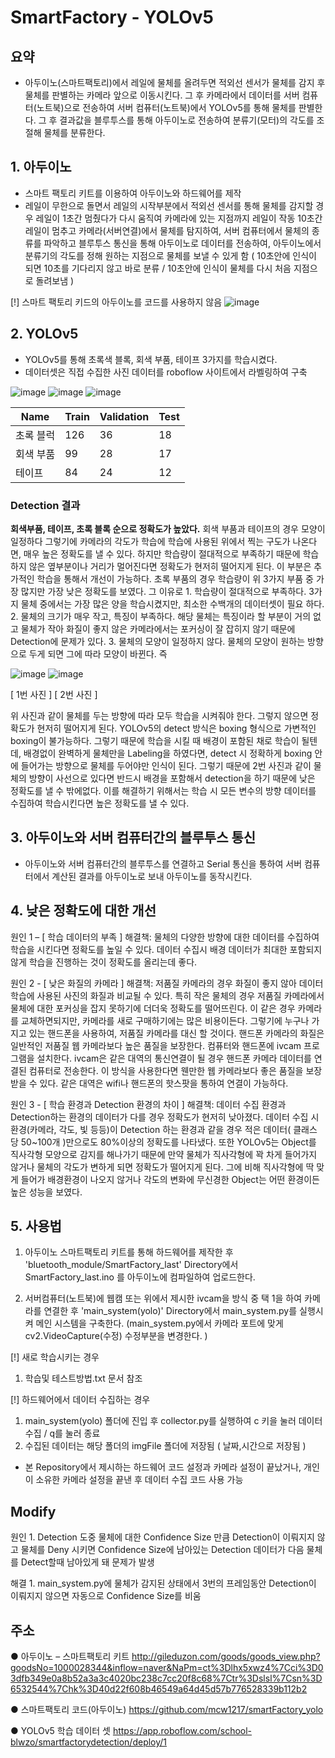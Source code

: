 # SmartFactory - YOLOv5

## 요약
- 아두이노(스마트팩토리)에서 레일에 물체를 올려두면 적외선 센서가 물체를 감지 후 물체를 판별하는 카메라 앞으로 이동시킨다. 그 후 카메라에서 데이터를 서버 컴퓨터(노트북)으로 전송하여 서버 컴퓨터(노트북)에서 YOLOv5를 통해 물체를 판별한다. 그 후 결과값을 블루투스를 통해 아두이노로 전송하여 분류기(모터)의 각도를 조절해 물체를 분류한다.



## 1. 아두이노

- 스마트 팩토리 키트를 이용하여 아두이노와 하드웨어를 제작
- 레일이 무한으로 돌면서 레일의 시작부분에서 적외선 센서를 통해 물체를 감지할 경우 레일이 1초간 멈췄다가 다시 움직여 카메라에 있는 지점까지 레일이 작동
  10초간 레일이 멈추고 카메라(서버연결)에서 물체를 탐지하여, 서버 컴퓨터에서       물체의 종류를 파악하고 블루투스 통신을 통해 아두이노로 데이터를 전송하여, 
  아두이노에서 분류기의 각도를 정해 원하는 지점으로 물체를 보낼 수 있게 함
  ( 10초안에 인식이 되면 10초를 기다리지 않고 바로 분류 / 10초안에 인식이
  물체를 다시 처음 지점으로 돌려보냄 )

[!] 스마트 팩토리 키드의 아두이노를 코드를 사용하지 않음 
![image](https://github.com/mcw1217/smartFactory_yolo/assets/87608623/bdd88c8a-7684-4d46-9cd4-19376e2888e6)



## 2. YOLOv5

- YOLOv5를 통해 초록색 블록, 회색 부품, 테이프 3가지를 학습시켰다.
- 데이터셋은 직접 수집한 사진 데이터를 roboflow 사이트에서 라벨링하여 구축

 ![image](https://github.com/mcw1217/smartFactory_yolo/assets/87608623/53278d04-7468-466b-aa88-e6753cc35e15)
![image](https://github.com/mcw1217/smartFactory_yolo/assets/87608623/4333274f-d797-49d5-8caf-18ae2d7d5f21)
![image](https://github.com/mcw1217/smartFactory_yolo/assets/87608623/f467626e-3db8-4a9c-8858-e7576b90f376)



|        Name      |   Train   |   Validation   |   Test   | 
|-------------------|---------------|----------------|---------------------|
| 초록 블럭     | 126 | 36 | 18 |
| 회색 부품     | 99 | 28 | 17 | 
| 테이프     | 84 | 24 | 12 |



### Detection 결과
__회색부품, 테이프, 초록 블록 순으로 정확도가 높았다.__
  회색 부품과 테이프의 경우 모양이 일정하다 그렇기에 카메라의 각도가 학습에
  학습에 사용된 위에서 찍는 구도가 나온다면, 매우 높은 정확도를 낼 수 있다. 
  하지만 학습량이 절대적으로 부족하기 때문에 학습하지 않은 옆부분이나 거리가
  멀어진다면 정확도가 현저히 떨어지게 된다. 이 부분은 추가적인 학습을 통해서
  개선이 가능하다. 초록 부품의 경우 학습량이 위 3가지 부품 중 가장 많지만 
  가장 낮은 정확도를 보였다. 그 이유로 1. 학습량이 절대적으로 부족하다. 3가지 
  물체 중에서는 가장 많은 양을 학습시켰지만, 최소한 수백개의 데이터셋이 필요
  하다. 2. 물체의 크기가 매우 작고, 특징이 부족하다. 해당 물체는 특징이라 할 
  부분이 거의 없고 물체가 작아 화질이 좋지 않은 카메라에서는 포커싱이 잘 
  잡히지 않기 때문에 Detection에 문제가 있다. 3. 물체의 모양이 일정하지 않다.
  물체의 모양이 원하는 방향으로 두게 되면 그에 따라 모양이 바뀐다. 즉 
  

![image](https://github.com/mcw1217/smartFactory_yolo/assets/87608623/ffe0526a-f61d-459b-820e-4e1374bb3438)
![image](https://github.com/mcw1217/smartFactory_yolo/assets/87608623/17e64d9d-1db4-48f7-866b-75e4d73ec3bb)

[ 1번 사진 ] [ 2번 사진 ]  <br>

위 사진과 같이 물체를 두는 방향에 따라 모두 학습을 시켜줘야 한다. 그렇지 않으면 정확도가 현저히 떨어지게 된다. YOLOv5의 detect 방식은 boxing 형식으로 가변적인 boxing이 불가능하다. 그렇기 때문에 학습을 시킬 때 배경이 포함된 채로 학습이 될텐데, 배경없이 완벽하게 물체만을 Labeling을 하였다면, detect 시 정확하게 boxing 안에 들어가는 방향으로 물체를 두어야만 인식이 된다. 그렇기 때문에 2번 사진과 같이 물체의 방향이 사선으로 있다면 반드시 배경을 포함해서 detection을 하기 때문에 낮은 정확도를 낼 수 밖에없다. 이를 해결하기 위해서는 학습 시 모든 변수의 방향 데이터를 수집하여 학습시킨다면 높은 정확도를 낼 수 있다. 

## 3. 아두이노와 서버 컴퓨터간의 블루투스 통신

- 아두이노와 서버 컴퓨터간의 블루투스를 연결하고 Serial 통신을 통하여 서버 컴퓨터에서 계산된 결과를 아두이노로 보내 아두이노를 동작시킨다.  

## 4. 낮은 정확도에 대한 개선

원인 1 – [ 학습 데이터의 부족 ]
해결책: 물체의 다양한 방향에 대한 데이터를 수집하여 학습을 시킨다면 정확도를 높일 수 있다. 데이터 수집시 배경 데이터가 최대한 포함되지 않게 학습을 진행하는 것이 정확도를 올리는데 좋다. 

원인 2 - [ 낮은 화질의 카메라 ]
해결책: 저품질 카메라의 경우 화질이 좋지 않아 데이터 학습에 사용된 사진의 화질과 비교될 수 있다. 특히 작은 물체의 경우 저품질 카메라에서 물체에 대한 포커싱을 잡지 못하기에 더더욱 정확도를 떨어뜨린다. 이 같은 경우 카메라를 교체하면되지만, 카메라를 새로 구매하기에는 많은 비용이든다. 그렇기에 누구나 가지고 있는 핸드폰을 사용하여, 저품질 카메라를 대신 할 것이다.
핸드폰 카메라의 화질은 일반적인 저품질 웹 카메라보다 높은 품질을 보장한다. 
컴퓨터와 핸드폰에 ivcam 프로그램을 설치한다. ivcam은 같은 대역의 통신연결이 될 경우 핸드폰 카메라 데이터를 연결된 컴퓨터로 전송한다. 이 방식을 사용한다면 웬만한 웹 카메라보다 좋은 품질을 보장받을 수 있다. 같은 대역은 wifi나 핸드폰의 핫스팟을 통하여 연결이 가능하다. 

원인 3 - [ 학습 환경과 Detection 환경의 차이 ]
해결책: 데이터 수집 환경과 Detection하는 환경의 데이터가 다를 경우 정확도가 현저히 낮아졌다. 데이터 수집 시 환경(카메라, 각도, 빛 등등)이 Detection 하는 환경과 같을 경우 적은 데이터( 클래스 당 50~100개 )만으로도 80%이상의 정확도를 나타냈다. 또한 YOLOv5는 Object를 직사각형 모양으로 감지를 해나가기 때문에 만약 물체가 직사각형에 꽉 차게 들어가지 않거나 물체의 각도가 변하게 되면 정확도가 떨어지게 된다. 그에 비해 직사각형에 딱 맞게 들어가 배경환경이 나오지 않거나 각도의 변화에 무신경한 Object는 어떤 환경이든 높은 성능을 보였다. 

## 5. 사용법

1. 아두이노 스마트팩토리 키트를 통해 하드웨어를 제작한 후 'bluetooth_module/SmartFactory_last' Directory에서 SmartFactory_last.ino 를 아두이노에 컴파일하여 업로드한다. 

2. 서버컴퓨터(노트북)에 웹캠 또는 위에서 제시한 ivcam을 방식 중 택 1을 하여 카메라를 연결한 후 'main_system(yolo)' Directory에서 main_system.py를 실행시켜 메인 시스템을 구축한다. (main_system.py에서 카메라 포트에 맞게 cv2.VideoCapture(수정) 수정부분을 변경한다. )

[!] 새로 학습시키는 경우
1. 학습및 테스트방법.txt 문서 참조

[!] 하드웨어에서 데이터 수집하는 경우
1. main_system(yolo) 폴더에 진입 후 collector.py를 실행하여 c 키을 눌러 데이터 수집 / q를 눌러 종료
2. 수집된 데이터는 해당 폴더의 imgFile 폴더에 저장됨 ( 날짜,시간으로 저장됨 )

- 본 Repository에서 제시하는 하드웨어 코드 설정과 카메라 설정이 끝났거나, 개인이 소유한 카메라 설정을 끝낸 후 데이터 수집 코드 사용 가능


## Modify

원인 1. Detection 도중 물체에 대한 Confidence Size 만큼 Detection이 이뤄지지 않고 물체를 Deny 시키면 Confidence Size에 남아있는 Detection 데이터가 다음 물체를 Detect할때 남아있게 돼 문제가 발생

해결 1. main_system.py에 물체가 감지된 상태에서 3번의 프레임동안 Detection이 이뤄지지 않으면 자동으로 Confidence Size를 비움  


## 주소 
● 아두이노 – 스마트팩토리 키트
http://gileduzon.com/goods/goods_view.php?goodsNo=1000028344&inflow=naver&NaPm=ct%3Dlhx5xwz4%7Cci%3D03dfb349e0a8b52a3a3c4020bc238c7cc20f8c68%7Ctr%3Dslsl%7Csn%3D6532544%7Chk%3D40d22f608b46549a64d45d57b776528339b112b2

● 스마트팩토리 코드(아두이노)
https://github.com/mcw1217/smartFactory_yolo

● YOLOv5 학습 데이터 셋
https://app.roboflow.com/school-blwzo/smartfactorydetection/deploy/1



